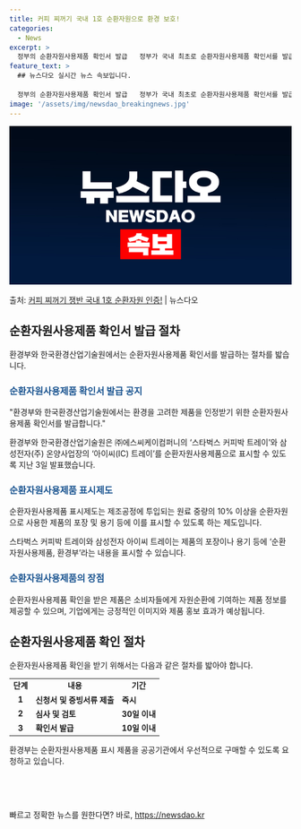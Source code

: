 ```yaml
---
title: 커피 찌꺼기 국내 1호 순환자원으로 환경 보호!
categories:
  - News
excerpt: >
  정부의 순환자원사용제품 확인서 발급   정부가 국내 최초로 순환자원사용제품 확인서를 발급합니다. 환경부와 한…
feature_text: >
  ## 뉴스다오 실시간 뉴스 속보입니다.

  정부의 순환자원사용제품 확인서 발급   정부가 국내 최초로 순환자원사용제품 확인서를 발급합니다. 환경부와 한…
image: '/assets/img/newsdao_breakingnews.jpg'
---
```


![뉴스다오 속보](/assets/img/newsdao_breakingnews.jpg)

<p>출처: <a href="https://newsdao.kr/4033" rel="dofollow">커피 찌꺼기 쟁반 국내 1호 순환자원 인증!</a> | 뉴스다오</p>

<h2 data-ke-size="size26">순환자원사용제품 확인서 발급 절차</h2>
환경부와 한국환경산업기술원에서는 순환자원사용제품 확인서를 발급하는 절차를 밟습니다.

<h3><b><span style="color: #1a5490;">순환자원사용제품 확인서 발급 공지</span></b></h3>
"환경부와 한국환경산업기술원에서는 환경을 고려한 제품을 인정받기 위한 순환자원사용제품 확인서를 발급합니다."

환경부와 한국환경산업기술원은 ㈜에스씨케이컴퍼니의 ‘스타벅스 커피박 트레이’와 삼성전자(주) 온양사업장의 ‘아이씨(IC) 트레이’를 순환자원사용제품으로 표시할 수 있도록 지난 3일 발표했습니다.

<h3><b><span style="color: #1a5490;">순환자원사용제품 표시제도</span></b></h3>
순환자원사용제품 표시제도는 제조공정에 투입되는 원료 중량의 10% 이상을 순환자원으로 사용한 제품의 포장 및 용기 등에 이를 표시할 수 있도록 하는 제도입니다.

스타벅스 커피박 트레이와 삼성전자 아이씨 트레이는 제품의 포장이나 용기 등에 ‘순환자원사용제품, 환경부’라는 내용을 표시할 수 있습니다.

<h3><b><span style="color: #1a5490;">순환자원사용제품의 장점</span></b></h3>
순환자원사용제품 확인을 받은 제품은 소비자들에게 자원순환에 기여하는 제품 정보를 제공할 수 있으며, 기업에게는 긍정적인 이미지와 제품 홍보 효과가 예상됩니다.

<h2 data-ke-size="size26">순환자원사용제품 확인 절차</h2>
순환자원사용제품 확인을 받기 위해서는 다음과 같은 절차를 밟아야 합니다.

<table>
	<tr>
		<td style="text-align: center; height: 17px;"><b>단계</b></td>
		<td style="text-align: center; height: 17px;"><b>내용</b></td>
		<td style="text-align: center; height: 17px;"><b>기간</b></td>
	</tr>
	<tr>
		<td style="text-align: center; height: 17px;"><b>1</td>
		<td><b>신청서 및 증빙서류 제출</b></td>
		<td><b>즉시</b></td>
	</tr>
	<tr>
		<td style="text-align: center; height: 17px;"><b>2</td>
		<td><b>심사 및 검토</b></td>
		<td><b>30일 이내</b></td>
	</tr>
	<tr>
		<td style="text-align: center; height: 17px;"><b>3</td>
		<td><b>확인서 발급</b></td>
		<td><b>10일 이내</b></td>
	</tr>
</table>

환경부는 순환자원사용제품 표시 제품을 공공기관에서 우선적으로 구매할 수 있도록 요청하고 있습니다.
<p data-ke-size="size16">&nbsp;</p>
<p data-ke-size="size16">&nbsp;</p> 

빠르고 정확한 뉴스를 원한다면? 바로, <a href="https://newsdao.kr" rel="dofollow">https://newsdao.kr</a>


